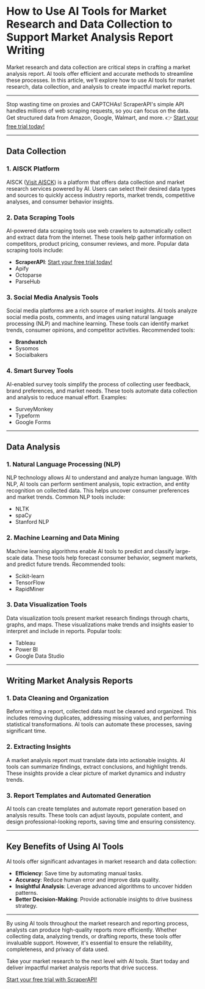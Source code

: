 # How to Use AI Tools for Market Research and Data Collection to Support Market Analysis Report Writing

Market research and data collection are critical steps in crafting a market analysis report. AI tools offer efficient and accurate methods to streamline these processes. In this article, we’ll explore how to use AI tools for market research, data collection, and analysis to create impactful market reports.

---

Stop wasting time on proxies and CAPTCHAs! ScraperAPI's simple API handles millions of web scraping requests, so you can focus on the data. Get structured data from Amazon, Google, Walmart, and more. 👉 [Start your free trial today!](https://bit.ly/Scraperapi)

---

## Data Collection

### 1. **AISCK Platform**
AISCK ([Visit AISCK](https://www.aisck.com)) is a platform that offers data collection and market research services powered by AI. Users can select their desired data types and sources to quickly access industry reports, market trends, competitive analyses, and consumer behavior insights.

### 2. **Data Scraping Tools**
AI-powered data scraping tools use web crawlers to automatically collect and extract data from the internet. These tools help gather information on competitors, product pricing, consumer reviews, and more. Popular data scraping tools include:
- **ScraperAPI**: [Start your free trial today!](https://bit.ly/Scraperapi)
- Apify
- Octoparse
- ParseHub

### 3. **Social Media Analysis Tools**
Social media platforms are a rich source of market insights. AI tools analyze social media posts, comments, and images using natural language processing (NLP) and machine learning. These tools can identify market trends, consumer opinions, and competitor activities. Recommended tools:
- **Brandwatch**
- Sysomos
- Socialbakers

### 4. **Smart Survey Tools**
AI-enabled survey tools simplify the process of collecting user feedback, brand preferences, and market needs. These tools automate data collection and analysis to reduce manual effort. Examples:
- SurveyMonkey
- Typeform
- Google Forms

---

## Data Analysis

### 1. **Natural Language Processing (NLP)**
NLP technology allows AI to understand and analyze human language. With NLP, AI tools can perform sentiment analysis, topic extraction, and entity recognition on collected data. This helps uncover consumer preferences and market trends. Common NLP tools include:
- NLTK
- spaCy
- Stanford NLP

### 2. **Machine Learning and Data Mining**
Machine learning algorithms enable AI tools to predict and classify large-scale data. These tools help forecast consumer behavior, segment markets, and predict future trends. Recommended tools:
- Scikit-learn
- TensorFlow
- RapidMiner

### 3. **Data Visualization Tools**
Data visualization tools present market research findings through charts, graphs, and maps. These visualizations make trends and insights easier to interpret and include in reports. Popular tools:
- Tableau
- Power BI
- Google Data Studio

---

## Writing Market Analysis Reports

### 1. **Data Cleaning and Organization**
Before writing a report, collected data must be cleaned and organized. This includes removing duplicates, addressing missing values, and performing statistical transformations. AI tools can automate these processes, saving significant time.

### 2. **Extracting Insights**
A market analysis report must translate data into actionable insights. AI tools can summarize findings, extract conclusions, and highlight trends. These insights provide a clear picture of market dynamics and industry trends.

### 3. **Report Templates and Automated Generation**
AI tools can create templates and automate report generation based on analysis results. These tools can adjust layouts, populate content, and design professional-looking reports, saving time and ensuring consistency.

---

## Key Benefits of Using AI Tools

AI tools offer significant advantages in market research and data collection:
- **Efficiency**: Save time by automating manual tasks.
- **Accuracy**: Reduce human error and improve data quality.
- **Insightful Analysis**: Leverage advanced algorithms to uncover hidden patterns.
- **Better Decision-Making**: Provide actionable insights to drive business strategy.

---

By using AI tools throughout the market research and reporting process, analysts can produce high-quality reports more efficiently. Whether collecting data, analyzing trends, or drafting reports, these tools offer invaluable support. However, it's essential to ensure the reliability, completeness, and privacy of data used.

Take your market research to the next level with AI tools. Start today and deliver impactful market analysis reports that drive success.

[Start your free trial with ScraperAPI!](https://bit.ly/Scraperapi)
